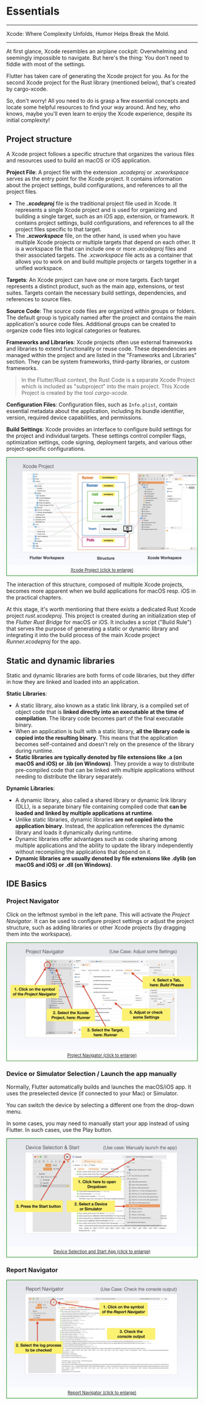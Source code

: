 # Essentials

---

Xcode: Where Complexity Unfolds, Humor Helps Break the Mold.

---

At first glance, Xcode resembles an airplane cockpit: Overwhelming and seemingly impossible to navigate. But here's the thing: You don't need to fiddle with most of the settings.

Flutter has taken care of generating the Xcode project for you. As for the second Xcode project for the Rust library (mentioned below), that's created by cargo-xcode.

So, don't worry! All you need to do is grasp a few essential concepts and locate some helpful resources to find your way around. And hey, who knows, maybe you'll even learn to enjoy the Xcode experience, despite its initial complexity!

## Project structure

A Xcode project follows a specific structure that organizes the various files and resources used to build an macOS or iOS application.

**Project File**: A project file with the extension _.xcodeproj_ or _.xcworkspace_ serves as the entry point for the Xcode project. It contains information about the project settings, build configurations, and references to all the project files.

- The **_.xcodeproj_** file is the traditional project file used in Xcode. It represents a single Xcode project and is used for organizing and building a single target, such as an iOS app, extension, or framework. It contains project settings, build configurations, and references to all the project files specific to that target.
- The **_.xcworkspace_** file, on the other hand, is used when you have multiple Xcode projects or multiple targets that depend on each other. It is a workspace file that can include one or more _.xcodeproj_ files and their associated targets. The _.xcworkspace_ file acts as a container that allows you to work on and build multiple projects or targets together in a unified workspace.

**Targets**: An Xcode project can have one or more targets. Each target represents a distinct product, such as the main app, extensions, or test suites. Targets contain the necessary build settings, dependencies, and references to source files.

**Source Code**: The source code files are organized within groups or folders. The default group is typically named after the project and contains the main application's source code files. Additional groups can be created to organize code files into logical categories or features.

**Frameworks and Libraries**: Xcode projects often use external frameworks and libraries to extend functionality or reuse code. These dependencies are managed within the project and are listed in the "Frameworks and Libraries" section. They can be system frameworks, third-party libraries, or custom frameworks.

> In the Flutter/Rust context, the Rust Code is a separate Xcode Project which is included as "subproject" into the main project. This Xcode Project is created by the tool _cargo-xcode_.

**Configuration Files**: Configuration files, such as `Info.plist`, contain essential metadata about the application, including its bundle identifier, version, required device capabilities, and permissions.

**Build Settings**: Xcode provides an interface to configure build settings for the project and individual targets. These settings control compiler flags, optimization settings, code signing, deployment targets, and various other project-specific configurations.

<figure style="margin:0;border: 1px solid green;">
<a href="../../assets/xcode/xcode_project.jpg" target="_blank">
<img src="../../assets/xcode/xcode_project.jpg" alt=""><figcaption style="font-size: 0.8em;text-align:center;"><p style="margin: 4px 0 7px 0;">Xcode Project (click to enlarge)</p></figcaption>
</a>
</figure>

The interaction of this structure, composed of multiple Xcode projects, becomes more apparent when we build applications for macOS resp. iOS in the practical chapters.

At this stage, it's worth mentioning that there exists a dedicated Rust Xcode project _rust.xcodeproj_. This project is created during an initialization step of the _Flutter Rust Bridge_ for macOS or iOS. It includes a script ("Build Rule") that serves the purpose of generating a static or dynamic library and integrating it into the build process of the main Xcode project _Runner.xcodeproj_ for the app.

###

## Static and dynamic libraries

Static and dynamic libraries are both forms of code libraries, but they differ in how they are linked and loaded into an application.

**Static Libraries**:

- A static library, also known as a static link library, is a compiled set of object code that is **linked directly into an executable at the time of compilation**. The library code becomes part of the final executable binary.
- When an application is built with a static library, **all the library code is copied into the resulting binary**. This means that the application becomes self-contained and doesn't rely on the presence of the library during runtime.
- **Static libraries are typically denoted by file extensions like .a (on macOS and iOS) or .lib (on Windows)**. They provide a way to distribute pre-compiled code that can be linked with multiple applications without needing to distribute the library separately.

**Dynamic Libraries**:

- A dynamic library, also called a shared library or dynamic link library (DLL), is a separate binary file containing compiled code that **can be loaded and linked by multiple applications at runtime**.
- Unlike static libraries, dynamic libraries **are not copied into the application binary**. Instead, the application references the dynamic library and loads it dynamically during runtime.
- Dynamic libraries offer advantages such as code sharing among multiple applications and the ability to update the library independently without recompiling the applications that depend on it.
- **Dynamic libraries are usually denoted by file extensions like .dylib (on macOS and iOS) or .dll (on Windows)**.

###

## IDE Basics

### Project Navigator

Click on the leftmost symbol in the left pane. This will activate the _Project Navigator_. It can be used to configure project settings or adjust the project structure, such as adding libraries or other Xcode projects (by dragging them into the workspace).

<figure style="margin:0;border: 1px solid green;">
<a href="../../assets/xcode/xcode_ide.001.jpg" target="_blank">
<img src="../../assets/xcode/xcode_ide.001.jpg" alt=""><figcaption style="font-size: 0.8em;text-align:center;"><p style="margin: 4px 0 7px 0;">Project Navigator (click to enlarge)</p></figcaption>
</a>
</figure>

### Device or Simulator Selection / Launch the app manually

Normally, Flutter automatically builds and launches the macOS/iOS app. It uses the preselected device (if connected to your Mac) or Simulator.

You can switch the device by selecting a different one from the drop-down menu.

In some cases, you may need to manually start your app instead of using Flutter. In such cases, use the Play button.

<figure style="margin:0;border: 1px solid green;">
<a href="../../assets/xcode/xcode_ide.002.jpg" target="_blank">
<img src="../../assets/xcode/xcode_ide.002.jpg" alt=""><figcaption style="font-size: 0.8em;text-align:center;"><p style="margin: 4px 0 7px 0;">Device Selection and Start App (click to enlarge)</p></figcaption>
</a>
</figure>

### Report Navigator

<figure style="margin:0;border: 1px solid green;">
<a href="../../assets/xcode/xcode_ide.003.jpg" target="_blank">
<img src="../../assets/xcode/xcode_ide.003.jpg" alt=""><figcaption style="font-size: 0.8em;text-align:center;"><p style="margin: 4px 0 7px 0;">Report Navigator (click to enlarge)</p></figcaption>
</a>
</figure>
